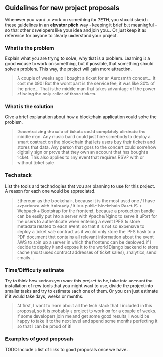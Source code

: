 ## Guidelines for new project proposals
Whenever you want to work on something for 7ETH, you should sketch these guidelines in an __elevator pitch__ way - keeping it brief but meaningful - so that other developers like your idea and join you... Or just keep it as reference for anyone to clearly understand your project.

### What is the problem
Explain what you are trying to solve, why that is a problem. Learning is a good excuse to work on something, but if possible, that something should solve a problem. This way, the project will gain more attraction.

> A couple of weeks ago I bought a ticket for an Aerosmith concert... It cost me $90! But the worst part is the service fee, it was like 30% of the price... That is the middle man that takes advantage of the power of being the only seller of those tickets.

### What is the solution
Give a brief explanation about how a blockchain application could solve the problem.

> Decentralizing the sale of tickets could completely eliminate the middle man. Any music band could just hire somebody to deploy a smart contract on the blockchain that lets users buy their tickets and stores that data. Any person that goes to the concert could somehow digitally sign or prove that they own an account that has bought a ticket. This also applies to any event that requires RSVP with or without ticket sale.

### Tech stack
List the tools and technologies that you are planning to use for this project. A reason for each one would be appreciated.
> Ethereum as the blockchain, because it is the most used one / I have experience with it already / It is a public blockchain 
> ReactJS + Webpack + Bootstrap for the frontend, because a production bundle can be easily put into a server with Apache/Nginx to serve it
> uPort for the users to authenticate when entering a event
> IPFS to store metadata related to each event, so that it is not so expensive to deploy a ticket sale contract as it would only store the IPFS hash to a PDF document that contains all relevant information about the event
> AWS to spin up a server in which the frontend can be deployed, if I decide to deploy it and expose it to the world
> Django backend to store cache (most used contract addresses of ticket sales), analytics, send emails...

### Time/Difficulty estimate
Try to think how serious you want this project to be, take into account the installation of new tools that you might want to use, divide the project into smaller tasks and try to estimate each one of them. Or you can just estimate if it would take days, weeks or months.
> At first, I want to learn about all the tech stack that I included in this proposal, so it is probably a project to work on for a couple of weeks. If some developers join me and get some good results, I would be happy to take it to the next level and spend some months perfecting it so that I can be proud of it!

### Examples of good proposals
TODO Include a list of links to good proposals once we have...